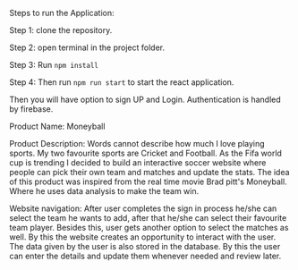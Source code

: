 Steps to run the Application: 

Step 1: clone the repository.

Step 2: open terminal in the project folder.

Step 3: Run ```npm install```

Step 4: Then run ```npm run start``` to start the react application.

Then you will have option to sign UP and Login. Authentication is handled by firebase.

Product Name: Moneyball

Product Description: 
Words cannot describe how much I love playing sports. My two favourite sports are Cricket and Football. As the Fifa world cup is trending I decided to build an interactive soccer website where people can pick their own team and matches and update the stats. The idea of this product was inspired from the real time movie Brad pitt's Moneyball. Where he uses data analysis to make the team win. 

Website navigation:
After user completes the sign in process he/she can select the team he wants to add, after that he/she can select their favourite team player. Besides this, user gets another option to select the matches as well. By this the website creates an opportunity to interact with the user. The data given by the user is also stored in the database. By this the user can enter the details and update them whenever needed and review later. 

